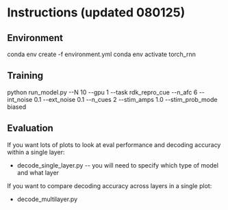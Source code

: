 # Instructions (updated 080125)

## Environment

conda env create -f environment.yml
conda env activate torch_rnn


## Training

python run_model.py --N 10 --gpu 1 --task rdk_repro_cue --n_afc 6 --int_noise 0.1 --ext_noise 0.1  --n_cues 2 --stim_amps 1.0 --stim_prob_mode biased



## Evaluation

If you want lots of plots to look at eval performance and decoding accuracy within a single layer:

* decode_single_layer.py -- you will need to specify which type of model and what layer


If you want to compare decoding accuracy across layers in a single plot:

* decode_multilayer.py

